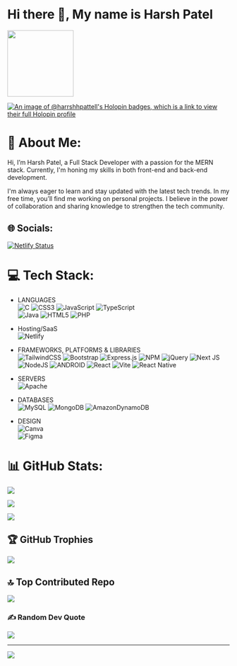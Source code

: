 
<!--
**Harrshhpattell/harrshhpattell** is a ✨ _special_ ✨ repository because its `README.md` (this file) appears on your GitHub profile.

Here are some ideas to get you started:

- 🔭 I’m currently working on ...
- 🌱 I’m currently learning ...
- 👯 I’m looking to collaborate on ...
- 🤔 I’m looking for help with ...
- 💬 Ask me about ...
- 📫 How to reach me: ...
- 😄 Pronouns: ...
- ⚡ Fun fact: ...
-->

# Hi there 👋, My name is Harsh Patel

<img src="./hello.gif" width="150" height="150">

<!-- <img width="100%" src="https://github.com/Harrshhpattell/harrshhpattell/blob/main/github-header-image%20(1).png?raw=true" alt="my banner"> -->
[![An image of @harrshhpattell's Holopin badges, which is a link to view their full Holopin profile](https://holopin.me/harrshhpattell)](https://holopin.io/@harrshhpattell)
<!-- ![github-header-image (1)](https://github.com/Harrshhpattell/harrshhpattell/assets/102842153/0002507b-3666-4b4d-b8fb-adc18e64dafe) -->

# 💫 About Me:
Hi, I’m Harsh Patel, a Full Stack Developer with a passion for the MERN stack. Currently, I'm honing my skills in both front-end and back-end development.

I'm always eager to learn and stay updated with the latest tech trends. In my free time, you’ll find me working on personal projects. I believe in the power of collaboration and sharing knowledge to strengthen the tech community.

<!-- Hello! I'm Harsh Patel, a final year college student studying Information Technology at Ahmedabad Institute of Technology. My goal is to become a full stack developer and I'm currently working on building my skills in both front-end and back-end development.<br><br>I'm passionate about learning new things and staying up-to-date with the latest technologies and trends in the field. In my free time, I enjoy working on personal projects and contributing to open source software. I believe that collaboration and sharing knowledge are key to building a stronger tech community. -->


<!-- ## 💫 Little Bit More About Me 
<p>🌱 I'm currently learning MERN stack</p>
<p>⚡ Fun Fact: I'm a big foodie and love trying new restaurants and cuisines. Some of my favorite foods include pizza, and tacos. I'm always on the lookout for the next great meal.</p> -->

## 🌐 Socials:
<!-- [![Instagram](https://img.shields.io/badge/Instagram-%23E4405F.svg?logo=Instagram&logoColor=white)](https://instagram.com/harrshhpattell) [![LinkedIn](https://img.shields.io/badge/LinkedIn-%230077B5.svg?logo=linkedin&logoColor=white)](https://linkedin.com/in/https://www.linkedin.com/in/harshpatell) [![Twitter](https://img.shields.io/badge/Twitter-%231DA1F2.svg?logo=Twitter&logoColor=white)](https://twitter.com/harrshhpattell) -->
[![Netlify Status](https://api.netlify.com/api/v1/badges/ea11e377-d6bb-4f40-b9dd-441615e68552/deploy-status)](https://central-link-hp.netlify.app/)

# 💻 Tech Stack:
- LANGUAGES          
![C](https://img.shields.io/badge/c-%2300599C.svg?style=for-the-badge&logo=c&logoColor=white) 
![CSS3](https://img.shields.io/badge/css3-%231572B6.svg?style=for-the-badge&logo=css3&logoColor=white) 
![JavaScript](https://img.shields.io/badge/javascript-%23323330.svg?style=for-the-badge&logo=javascript&logoColor=%23F7DF1E)
![TypeScript](https://img.shields.io/badge/typescript-%23007ACC.svg?style=for-the-badge&logo=typescript&logoColor=white)    
![Java](https://img.shields.io/badge/java-%23ED8B00.svg?style=for-the-badge&logo=java&logoColor=white)
![HTML5](https://img.shields.io/badge/html5-%23E34F26.svg?style=for-the-badge&logo=html5&logoColor=white) 
![PHP](https://img.shields.io/badge/php-%23777BB4.svg?style=for-the-badge&logo=php&logoColor=white)           

- Hosting/SaaS            
![Netlify](https://img.shields.io/badge/netlify-%23000000.svg?style=for-the-badge&logo=netlify&logoColor=#00C7B7)   

- FRAMEWORKS, PLATFORMS & LIBRARIES        
![TailwindCSS](https://img.shields.io/badge/tailwindcss-%2338B2AC.svg?style=for-the-badge&logo=tailwind-css&logoColor=white)
![Bootstrap](https://img.shields.io/badge/bootstrap-%23563D7C.svg?style=for-the-badge&logo=bootstrap&logoColor=white)
![Express.js](https://img.shields.io/badge/express.js-%23404d59.svg?style=for-the-badge&logo=express&logoColor=%2361DAFB) 
![NPM](https://img.shields.io/badge/NPM-%23000000.svg?style=for-the-badge&logo=npm&logoColor=white) 
![jQuery](https://img.shields.io/badge/jquery-%230769AD.svg?style=for-the-badge&logo=jquery&logoColor=white) 
![Next JS](https://img.shields.io/badge/Next-black?style=for-the-badge&logo=next.js&logoColor=white)
![NodeJS](https://img.shields.io/badge/node.js-6DA55F?style=for-the-badge&logo=node.js&logoColor=white)
![ANDROID](https://img.shields.io/badge/android-%2320232a.svg?style=for-the-badge&logo=android&logoColor=%a4c639)
![React](https://img.shields.io/badge/react-%2320232a.svg?style=for-the-badge&logo=react&logoColor=%2361DAFB)
![Vite](https://img.shields.io/badge/vite-%23646CFF.svg?style=for-the-badge&logo=vite&logoColor=white)
![React Native](https://img.shields.io/badge/react_native-%2320232a.svg?style=for-the-badge&logo=react&logoColor=%2361DAFB)          

- SERVERS          
![Apache](https://img.shields.io/badge/apache-%23D42029.svg?style=for-the-badge&logo=apache&logoColor=white)      

- DATABASES        
![MySQL](https://img.shields.io/badge/mysql-%2300f.svg?style=for-the-badge&logo=mysql&logoColor=white)
![MongoDB](https://img.shields.io/badge/MongoDB-%234ea94b.svg?style=for-the-badge&logo=mongodb&logoColor=white)
![AmazonDynamoDB](https://img.shields.io/badge/Amazon%20DynamoDB-4053D6?style=for-the-badge&logo=Amazon%20DynamoDB&logoColor=white)      

- DESIGN         
![Canva](https://img.shields.io/badge/Canva-%2300C4CC.svg?style=for-the-badge&logo=Canva&logoColor=white) 	
![Figma](https://img.shields.io/badge/figma-%23F24E1E.svg?style=for-the-badge&logo=figma&logoColor=white) 

# 📊 GitHub Stats:
![](https://github-readme-stats.vercel.app/api?username=harrshhpattell&theme=vue&hide_border=false&include_all_commits=false&count_private=false)<br/>

![](https://github-readme-streak-stats.herokuapp.com/?user=harrshhpattell&theme=vue&hide_border=false)<br/>

![](https://github-readme-stats.vercel.app/api/top-langs/?username=harrshhpattell&theme=vue&hide_border=false&include_all_commits=false&count_private=false&layout=compact)

## 🏆 GitHub Trophies
![](https://github-profile-trophy.vercel.app/?username=harrshhpattell&theme=flat&no-frame=true&no-bg=false&margin-w=4)

## 🔝 Top Contributed Repo
![](https://github-contributor-stats.vercel.app/api?username=harrshhpattell&limit=5&theme=flat&combine_all_yearly_contributions=true)

### ✍️ Random Dev Quote
![](https://quotes-github-readme.vercel.app/api?type=horizontal&theme=light)    


---
[![](https://visitcount.itsvg.in/api?id=harrshhpattell&icon=4&color=6)](https://visitcount.itsvg.in)
<!-- credit 👇👇 -->
<!-- Proudly created with GPRM ( https://gprm.itsvg.in ) -->
